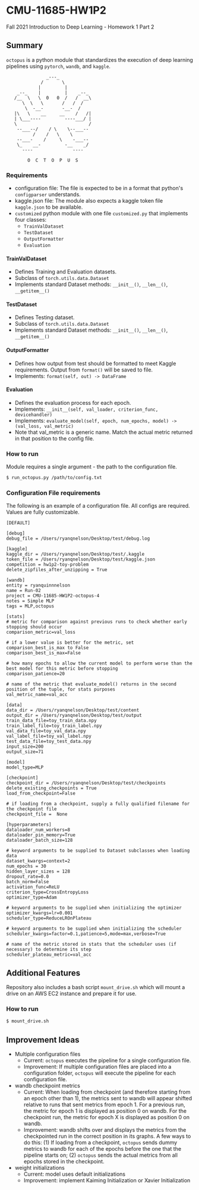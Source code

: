 # CMU-11685-HW1P2

Fall 2021 Introduction to Deep Learning - Homework 1 Part 2

## Summary

`octopus` is a python module that standardizes the execution of deep learning pipelines using `pytorch`, `wandb`, and `kaggle`.

```
               _---_
             /       \
            |         |
    _--_    |         |    _--_
   /__  \   \  0   0  /   /  __\
      \  \   \       /   /  /
       \  -__-       -__-  /
   |\   \    __     __    /   /|
   | \___----         ----___/ |
   \                           /
    --___--/    / \    \--___--
          /    /   \    \
    --___-    /     \    -___--
    \_    __-         -__    _/
      ----               ----
 
        O  C  T  O  P  U  S
```

### Requirements

- configuration file: The file is expected to be in a format that python's `configparser` understands.
- kaggle.json file: The module also expects a kaggle token file `kaggle.json` to be available.
- `customized` python module with one file `customized.py` that implements four classes:
    - `TrainValDataset`
    - `TestDataset`
    - `OutputFormatter`
    - `Evaluation`

#### TrainValDataset

- Defines Training and Evaluation datasets.
- Subclass of `torch.utils.data.Dataset`
- Implements standard Dataset methods: `__init__()`, `__len__()`, `__getitem__()`

#### TestDataset

- Defines Testing dataset.
- Subclass of `torch.utils.data.Dataset`
- Implements standard Dataset methods: `__init__()`, `__len__()`, `__getitem__()`

#### OutputFormatter

- Defines how output from test should be formatted to meet Kaggle requirements. Output from `format()` will be saved to
  file.
- Implements: `format(self, out) -> DataFrame`

#### Evaluation

- Defines the evaluation process for each epoch.
- Implements: `__init__(self, val_loader, criterion_func, devicehandler)`
- Implements: `evaluate_model(self, epoch, num_epochs, model) -> (val_loss, val_metric)`
- Note that val_metric is a generic name. Match the actual metric returned in that position to the config file.

### How to run

Module requires a single argument - the path to the configuration file.

```bash
$ run_octopus.py /path/to/config.txt
```

### Configuration File requirements

The following is an example of a configuration file. All configs are required. Values are fully customizable.

```text
[DEFAULT]

[debug]
debug_file = /Users/ryanqnelson/Desktop/test/debug.log

[kaggle]
kaggle_dir = /Users/ryanqnelson/Desktop/test/.kaggle
token_file = /Users/ryanqnelson/Desktop/test/kaggle.json
competition = hw1p2-toy-problem
delete_zipfiles_after_unzipping = True

[wandb]
entity = ryanquinnnelson
name = Run-02
project = CMU-11685-HW1P2-octopus-4
notes = Simple MLP
tags = MLP,octopus

[stats]
# metric for comparison against previous runs to check whether early stopping should occur
comparison_metric=val_loss

# if a lower value is better for the metric, set comparison_best_is_max to False
comparison_best_is_max=False

# how many epochs to allow the current model to perform worse than the best model for this metric before stopping
comparison_patience=20

# name of the metric that evaluate_model() returns in the second position of the tuple, for stats purposes
val_metric_name=val_acc

[data]
data_dir = /Users/ryanqnelson/Desktop/test/content
output_dir = /Users/ryanqnelson/Desktop/test/output
train_data_file=toy_train_data.npy
train_label_file=toy_train_label.npy
val_data_file=toy_val_data.npy
val_label_file=toy_val_label.npy
test_data_file=toy_test_data.npy
input_size=200
output_size=71

[model]
model_type=MLP

[checkpoint]
checkpoint_dir = /Users/ryanqnelson/Desktop/test/checkpoints
delete_existing_checkpoints = True
load_from_checkpoint=False

# if loading from a checkpoint, supply a fully qualified filename for the checkpoint file
checkpoint_file =  None

[hyperparameters]
dataloader_num_workers=8
dataloader_pin_memory=True
dataloader_batch_size=128

# keyword arguments to be supplied to Dataset subclasses when loading data
dataset_kwargs=context=2
num_epochs = 30
hidden_layer_sizes = 128
dropout_rate=0.0
batch_norm=False
activation_func=ReLU
criterion_type=CrossEntropyLoss
optimizer_type=Adam

# keyword arguments to be supplied when initializing the optimizer
optimizer_kwargs=lr=0.001
scheduler_type=ReduceLROnPlateau

# keyword arguments to be supplied when initializing the scheduler
scheduler_kwargs=factor=0.1,patience=5,mode=max,verbose=True

# name of the metric stored in stats that the scheduler uses (if necessary) to determine its step
scheduler_plateau_metric=val_acc
```

## Additional Features

Repository also includes a bash script `mount_drive.sh` which will mount a drive on an AWS EC2 instance and prepare it
for use.

### How to run

```bash
$ mount_drive.sh
```


## Improvement Ideas
- Multiple configuration files
  - Current: `octopus` executes the pipeline for a single configuration file.
  - Improvement: If multiple configuration files are placed into a configuration folder, `octopus` will execute the pipeline for each configuration file.
- wandb checkpoint metrics
  - Current: When loading from checkpoint (and therefore starting from an epoch other than 1), the metrics sent to wandb will appear shifted relative to runs that sent metrics from epoch 1. For a previous run, the metric for epoch 1 is displayed as position 0 on wandb. For the checkpoint run, the metric for epoch X is displayed as position 0 on wandb.
  - Improvement: wandb shifts over and displays the metrics from the checkpointed run in the correct position in its graphs. A few ways to do this: (1) If loading from a checkpoint, `octopus` sends dummy metrics to wandb for each of the epochs before the one that the pipeline starts on; (2) `octopus` sends  the actual metrics from all epochs stored in the checkpoint.
- weight initializations
  - Current: model uses default initializations
  - Improvement: implement Kaiming Initialization or Xavier Initialization




